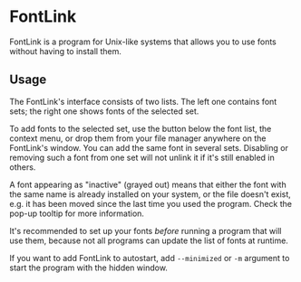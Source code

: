 # FontLink

FontLink is a program for Unix-like systems that allows you to use
fonts without having to install them.


## Usage

The FontLink's interface consists of two lists. The left one contains
font sets; the right one shows fonts of the selected set.

To add fonts to the selected set, use the button below the font list,
the context menu, or drop them from your file manager anywhere on the
FontLink's window. You can add the same font in several sets. Disabling
or removing such a font from one set will not unlink it if it's still
enabled in others.

A font appearing as "inactive" (grayed out) means that either the
font with the same name is already installed on your system, or the
file doesn't exist, e.g. it has been moved since the last time you
used the program. Check the pop-up tooltip for more information.

It's recommended to set up your fonts *before* running a program that
will use them, because not all programs can update the list of fonts
at runtime.

If you want to add FontLink to autostart, add `--minimized` or `-m`
argument to start the program with the hidden window.
